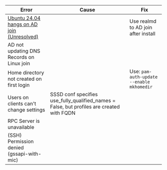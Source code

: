 |Error|Cause|Fix|
|---|---|---|
|[Ubuntu 24.04 hangs on AD join (Unresolved)](https://bugs.launchpad.net/subiquity/+bug/2069437)||Use realmd to AD join after install|
|AD not updating DNS Records on Linux join||
|Home directory not created on first login||Use: ```pam-auth-update --enable mkhomedir```|
|Users on clients can't change settings|SSSD conf specifies use_fully_qualified_names = False, but profiles are created with FQDN|
|RPC Server is unavailable||
|(SSH) Permission denied (gssapi-with-mic)||